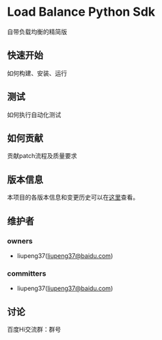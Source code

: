 Load Balance Python Sdk
===
自带负载均衡的精简版

快速开始
---
如何构建、安装、运行

测试
---
如何执行自动化测试

如何贡献
---
贡献patch流程及质量要求

版本信息
---
本项目的各版本信息和变更历史可以在[这里][changelog]查看。

维护者
---
### owners
* liupeng37(liupeng37@baidu.com)

### committers
* liupeng37(liupeng37@baidu.com)

讨论
---
百度Hi交流群：群号


[changelog]: http://icode.baidu.com/repos/baidu/ceph/load-balance-python-sdk/blob/master:CHANGELOG.md
